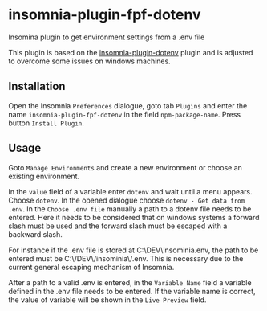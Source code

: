 # insomnia-plugin-fpf-dotenv

Insomina plugin to get environment settings from a .env file

This plugin is based on the [insomnia-plugin-dotenv](https://www.npmjs.com/package/insomnia-plugin-dotenv) plugin and is adjusted to overcome some issues on windows machines.

## Installation

Open the Insomnia `Preferences` dialogue, goto tab `Plugins` and enter the name `insomnia-plugin-fpf-dotenv` in the field `npm-package-name`. Press button `Install Plugin`.

## Usage

Goto `Manage Environments` and create a new environment or choose an existing environment. 

In the `value` field of a variable enter `dotenv` and wait until a menu appears. Choose `dotenv`.
In the opened dialogue choose `dotenv - Get data from .env`.
In the `Choose .env file` manually a path to a dotenv file needs to be entered. Here it needs to be considered that on windows systems a forward slash must be used and the forward slash must be escaped with a backward slash. 

For instance if the .env file is stored at C:\DEV\insominia\.env, the path to be entered must be C:\\/DEV\\/insominia\\/.env. This is necessary due to the current general escaping mechanism of Insomnia.

After a path to a valid .env is entered, in the `Variable Name` field a variable defined in the .env file needs to be entered. If the variable name is correct, the value of variable will be shown in the `Live Preview` field.
